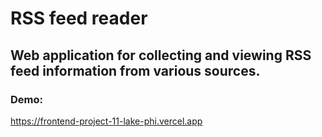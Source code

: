 # RSS feed reader

## Web application for collecting and viewing RSS feed information from various sources.

### Demo:

https://frontend-project-11-lake-phi.vercel.app